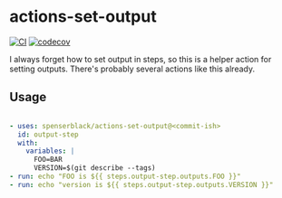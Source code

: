 # actions-set-output

[![CI](https://github.com/spenserblack/actions-set-output/actions/workflows/ci.yml/badge.svg)](https://github.com/spenserblack/actions-set-output/actions/workflows/ci.yml)
[![codecov](https://codecov.io/gh/spenserblack/actions-set-output/branch/master/graph/badge.svg?token=sjIjnQnIVu)](https://codecov.io/gh/spenserblack/actions-set-output)

I always forget how to set output in steps, so this is a helper action for setting outputs.
There's probably several actions like this already.

## Usage

```yaml

- uses: spenserblack/actions-set-output@<commit-ish>
  id: output-step
  with:
    variables: |
      FOO=BAR
      VERSION=$(git describe --tags)
- run: echo "FOO is ${{ steps.output-step.outputs.FOO }}"
- run: echo "version is ${{ steps.output-step.outputs.VERSION }}"
```
